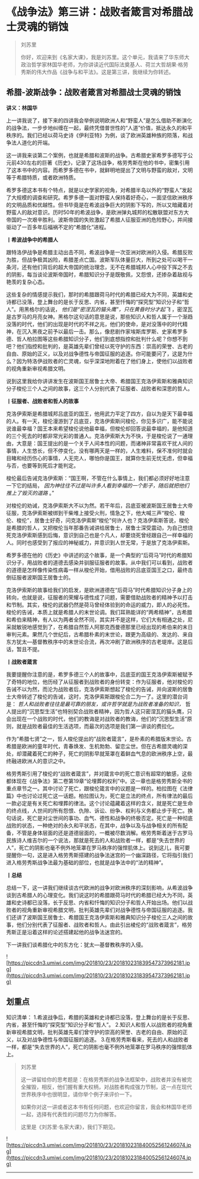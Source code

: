 # 《战争法》第三讲：战败者箴言对希腊战士灵魂的销蚀

> 刘苏里
> 
> 你好，欢迎来到《名家大课》，我是刘苏里。这个单元，我请来了华东师大政治哲学家林国华老师，为你讲读近代国际法奠基人、荷兰大哲胡果·格劳秀斯的伟大作品《战争与和平法》。这是第三讲，我继续为你转述。

## 希腊-波斯战争：战败者箴言对希腊战士灵魂的销蚀

 **讲义：林国华**

上一讲我说了，接下来的四讲我会举例说明欧洲人和“野蛮人”是怎么借助不断演化的战争法，一步步地纠缠在一起，最终凭借普世性的“人道”价值，抵达永久的和平秩序的。我们已经以荷马史诗《伊利亚特》为例，谈了欧洲英雄种族的陨落，和战争法人道化的开端。

这一讲我来谈第二个案例，也就是希腊和波斯的战争。古希腊史家希罗多德写于公元前430左右的巨著《历史》，记录了这场战争，格劳秀斯在他的书中，密集引用了这本书中的内容。而希罗多德在书中，就鲜明地提出了文明与野蛮的敌对，文明等于希腊特质，或者欧洲特质。

希罗多德这本书有个特点，就是以史学家的视角，对希腊半岛以外的“野蛮人”发起了大规模的调查和研究。希罗多德一面对野蛮人保持着好奇心，一面坚信欧洲秩序的文明品质和优越性。但书毕竟是在希波战争巨大的阴影下写的，所以又暗藏着对野蛮人的敌对意识。历时50年的希波战争，是欧洲弹丸城邦的松散联盟对东方大帝国的一次艰辛胜利。波斯帝国的失败激起了希腊人征服亚洲的危险野心，并间接驱动了一百多年后福祸不定的“希腊化”进程。

 **丨希波战争中的希腊人**

跟特洛伊战争是希腊主动出击不同，希波战争是一次亚洲对欧洲的入侵。希腊反败为胜，但战争极其凶险，希腊差点亡国。波斯军队体量巨大，所到之处可以喝干一条河，还有他们背后的超大帝国的统治理念，无不在希腊城邦人心中投下挥之不去的阴影，每当谈论波斯帝国时，希腊知识分子是既敬佩，又怨恨，还掺杂着敌视与艳羡的复杂心态。

这些复杂的情感提示我们，那时的希腊跟荷马时代的希腊已经大为不同，英雄和史诗都已没落，登上舞台的是长于反思、内省，甚至忏悔的“探究型”知识分子和“哲人”。用黑格尔的话说， *他们是“密涅瓦的猫头鹰”，只在黄昏时分才起飞* ，密涅瓦是古罗马的月亮女神。黑格尔这句话的意思是说，那些知识人和哲人属于一个渐趋没落的时代，他们的出现是时代的不祥之兆，他们的使命，是对没落中的时代精神，在沉入黑夜之前予以最后一击。那么，像悲剧作家埃斯库罗斯、史家希罗多德、哲人柏拉图等这些希腊知识分子，他们到底想指控和批判什么呢？你想不到吧？他们指控和批判的，是英雄先辈们曾经以死守护的东西：崇高的荣誉、古老的自由、原始的正义，以及对战争德性与帝国征服的追逐。你可能要问了，这是为什么？因为特洛伊战败者的亡灵魂，似乎深深地附着在了他们身上，使他们以战败者的视角重新审视希腊文明。

说到这里我给你讲讲发生在波斯国王居鲁士大帝、希腊国王克洛伊索斯和雅典知识分子梭伦三个人之间的故事，这三个人分别代表了征服者、战败者和深思的哲人。

 **丨征服者、战败者和哲人的故事**

克洛伊索斯是希腊城邦吕底亚的国王，他用武力平定了四方，自以为是天下最幸福的人。有一天，梭伦漫游到了吕底亚，克洛伊索斯问梭伦，你见多识广，能不能说说谁最幸福？国王本来希望梭伦说他最幸福，但梭伦却回答说最幸福的，是他知道的三个死去的时都非常光彩的普通人。克洛伊索斯大为不快，于是梭伦说了一通理由，大意是：国王提出的是一个关于人间本性的问题，而诸神非常喜欢干扰人间的事情，人生悠长，但不停变化，没有哪两天是一样的，人生难料，保不准何时就会目睹和经历伤心的事情，人无完人，哪怕你是国王，就算你生前无忧无虑，但幸福与否，也要等到死后才能判定。

梭伦最后告诫克洛伊索斯：“国王啊，不管在什么事情上，我们都必须好好地注意一下它的结局， *因为神往往不过是叫许多人看到幸福的一个影子，随后就把他们推上了毁灭的道路* 。”

对梭伦的劝诫，克洛伊索斯大不以为然。若干年后，吕底亚被波斯国王居鲁士大帝征服，克洛伊索斯被绑到干柴堆上接受火刑，情急之下，他大喊三声“梭伦、梭伦、梭伦”，居鲁士好奇，问克洛伊索斯“梭伦”何许人也？克洛伊索斯答说，梭伦是希腊的哲人，又把梭伦当年那番告诫讲给居鲁士，居鲁士深受震动，为自己想烧死克洛伊索斯感到后悔，意识到自己也是个凡人，却要烧死曾经跟自己一样幸福的人。同时也感受到了报应的神秘威力，并意识到人世无常，于是放了克洛伊索斯。

希罗多德在他的《历史》中讲述的这个故事，是一个典型的“后荷马”时代的希腊知识分子，用战败者的道德去感染并驯服征服者的故事。从中我们可以看到，战败者的道德是怎样像传染性病毒一样从梭伦开始，借用战败的吕底亚国王之口，最终击倒征服者波斯国王居鲁士的。

克洛伊索斯的故事给我们的启发，是欧洲道德在“后荷马”时代希腊知识分子身上的转向，也就是说，征服者的荣耀与德性成了问题，需要借助战败者的精神予以打击和节制。其实，梭伦的武器仍然是荷马曾经体验到的命运的威力，即人的必死性。梭伦的告诫，本质上就是希腊人的末世论调。我们耳熟能详的“两希精神”，古希腊和希伯来精神，有人以为两者全然不同，其实并不是这样，它们大有相通之处，尼采就敏锐地感觉到了，在希腊自然哲人阿那克西曼德那里已经出现的希伯来的末日审判元素。果然几个世纪后，古希腊朴素的末世论，跟更为高级的、发达的、来自东方犹太—基督教秩序中的末世论合流，再次冲刷了欧洲秩序的古老堤岸。这是后话，暂且不提。

 **丨战败者箴言**

我要提醒你注意的是，希罗多德三个人的故事中，吕底亚的国王克洛伊索斯被赋予了奇特的地位，他历经了从征服者到战败者的身份转变：作为征服者，他对梭伦的告诫不以为然，而沦为战败者后，克洛伊索斯想起了梭伦的告诫，并向波斯的居鲁士大帝转述了梭伦的告诫，这时，克洛伊索斯跟梭伦合二为一了。这里的潜台词是： *哲人和战败者往往是最可靠的朋友，或许哲学就是为战败者准备的知识，* 哲人提出的“沉思型生活”也特别契合战败者精神，因为哲人这只密涅瓦的猫头鹰，只会出现在一个战败的时代，他们的教诲是对战败者的教诲，他们的“沉思型生活”原则，就是战败者最佳的生活选项，而最次的选项是我们第一讲谈的费拉化。

作为“希腊七贤”之一，哲人梭伦提出的“战败者箴言”，是朴素的希腊版末世论。古希腊是欧洲的童年时代，青春焕发、生机勃勃、留恋尘世。但在古希腊灵魂的深处，却潜藏着死亡的种子，死亡的阴影早就笼罩在着鲜血气息的欧洲秩序上空，最终融进欧洲人的意识之中。

格劳秀斯引用了梭伦的“战败者箴言”，并对箴言中的死亡意识有超常的敏感，这些都体现在《战争法》第二卷第19章“论埋葬的权利”中。这一章也是格劳秀斯全书的重点章节之一。其中讨论了死亡，跟梭伦箴言中的议题是一样的。柏拉图在《法律篇》中也讨论过死亡这一话题。柏拉图认为，死亡是立法的终点，所有律法的最后一款必定是有关死亡和埋葬的律法。这个讨论蕴藏着这样的含义，就是死亡是生命的终点线，人世间的所有怨恨、仇隙、诉讼、纷争、权利与义务都止步于死亡。换句话说，死亡是对尘世间的事功、血气、德性和战争的终极否定。死亡是一种彻底战败的状态，一种绝对的永久和平状态，在其中，战争以及与战争相关的所有配备，不管是身体层面的还是道德层面的，一概被尽数消解。格劳秀斯着迷于古罗马民族诗人维吉尔的一个说法，那就是死去的人和战败者一样，都是“失去世界的人”，死亡的阴影也毫不例外地笼罩在罗马秩序的强悍肌体上。说到这儿，我可要提醒你一句，这是进入格劳秀斯搭建的战争法迷宫的一个幽深路径，它将指引我们进入格劳秀斯战争法最为基础的部位，也就是战争法中的“法的精神”。

 **丨总结**

总结一下，这一讲我们继续谈古代欧洲的战争对欧洲秩序的深刻影响，从希波战争谈到古希腊人的心理变化。我们说这时的希腊跟荷马时代的希腊已经大为不同，英雄和史诗都已没落，长于反思、内省和忏悔的知识分子和哲人开始出场。他们以战败者的视角重新审视希腊文明，批判英雄先辈们对战争德性与帝国征服的追逐。我们还讲了波斯国王居鲁士、希腊国王克洛伊索斯和雅典知识分子梭伦三人之间的故事，他们分别代表了征服者、战败者和哲人。由此引出棱伦的“战败者箴言”，格劳秀斯正是沿着这样的论述搭建起他的战争法迷宫的。

下一讲我们谈希腊化中的东方化：犹太—基督教秩序的入侵。

![https://piccdn3.umiwi.com/img/201810/23/201810231839547373962181.jpg](https://piccdn3.umiwi.com/img/201810/23/201810231839547373962181.jpg)

## 划重点

知识清单：
1.希波战争后，希腊的英雄和史诗都已没落，登上舞台的是长于反思、内省，甚至忏悔的“探究型”知识分子和“哲人”。
2.知识人和哲人以战败者的视角重新审视希腊文明，批判英雄先辈们曾守护的崇高的荣誉、古老的自由、原始的正义，以及对战争德性与帝国征服的追逐。
3.在格劳秀斯看来，死去的人和战败者一样，都是“失去世界的人”，死亡的阴影也毫不例外地笼罩在罗马秩序的强悍肌体上。

> 刘苏里
> 
> 这一讲留给你的思考题是：在格劳秀斯的战争法框架中，战败者并没有被完全摧毁，相反，他们握有重大权柄，对战胜者构成强力节制，这一点在现代世界秩序中也很明显，请你举个例子来评价一下。
> 
> 如果你对这一讲或者这本书有任何问题，也欢迎你留言，我会和林国华老师一起，选择有代表性的问题尽力为你解答。
> 
> 这里是《刘苏里·名家大课》，我们下期见。

![https://piccdn3.umiwi.com/img/201810/23/201810231840052561246074.jpg](https://piccdn3.umiwi.com/img/201810/23/201810231840052561246074.jpg)

---
